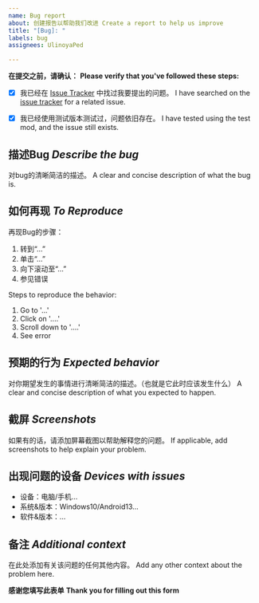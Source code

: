```yaml
---
name: Bug report
about: 创建报告以帮助我们改进 Create a report to help us improve
title: "[Bug]: "
labels: bug
assignees: UlinoyaPed

---
```


**在提交之前，请确认：**
**Please verify that you've followed these steps:**

- [x] 我已经在 [Issue Tracker](../issues) 中找过我要提出的问题。 I have searched on the [issue tracker](../issues) for a related issue.

- [x] 我已经使用测试版本测试过，问题依旧存在。 I have tested using the test mod, and the issue still exists.

## 描述Bug *Describe the bug*

对bug的清晰简洁的描述。
A clear and concise description of what the bug is.

## 如何再现 *To Reproduce*

再现Bug的步骤：
1. 转到“…”
2. 单击“…” 
3. 向下滚动至“…” 
4. 参见错误

Steps to reproduce the behavior:
1. Go to '...'
2. Click on '....'
3. Scroll down to '....'
4. See error

## 预期的行为 *Expected behavior*

对你期望发生的事情进行清晰简洁的描述。（也就是它此时应该发生什么）
A clear and concise description of what you expected to happen.

## 截屏 *Screenshots*

如果有的话，请添加屏幕截图以帮助解释您的问题。
If applicable, add screenshots to help explain your problem.

## 出现问题的设备 *Devices with issues*

- 设备：电脑/手机…
- 系统&版本：Windows10/Android13…
- 软件&版本：…

## 备注 *Additional context*

在此处添加有关该问题的任何其他内容。
Add any other context about the problem here.

**感谢您填写此表单**
**Thank you for filling out this form**
